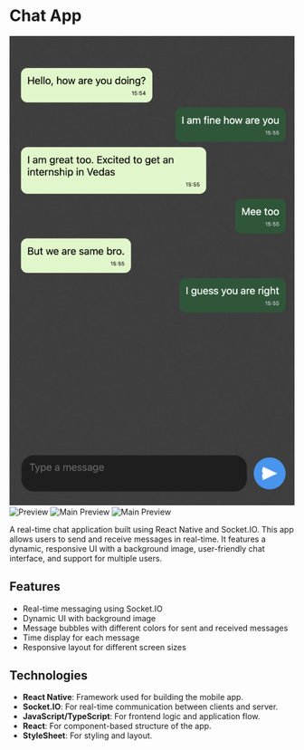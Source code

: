 # Chat App

![Main Preview](./client/assets/images/Demo%20screen.png)
![Preview](./client/assets/images/Screenshot%202025-04-24%20at%203.57.52 PM.png)
![Main Preview](./client/assets/images/Screenshot%202025-04-24%20at%203.57.43 PM.png)
![Main Preview](./client/assets/images/Screenshot%202025-04-24%20at%203.57.37 PM.png)

A real-time chat application built using React Native and Socket.IO. This app allows users to send and receive messages in real-time. It features a dynamic, responsive UI with a background image, user-friendly chat interface, and support for multiple users.

## Features

- Real-time messaging using Socket.IO
- Dynamic UI with background image
- Message bubbles with different colors for sent and received messages
- Time display for each message
- Responsive layout for different screen sizes

## Technologies

- **React Native**: Framework used for building the mobile app.
- **Socket.IO**: For real-time communication between clients and server.
- **JavaScript/TypeScript**: For frontend logic and application flow.
- **React**: For component-based structure of the app.
- **StyleSheet**: For styling and layout.

